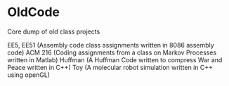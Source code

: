 OldCode
=======

Core dump of old class projects

EE5, EE51 (Assembly code class assignments written in 8086 assembly code)
ACM 216 (Coding assignments from a class on Markov Processes written in Matlab)
Huffman (A Huffman Code written to compress War and Peace written in C++) 
Toy (A molecular robot simulation written in C++ using openGL) 
